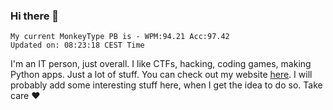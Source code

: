 ### Hi there 👋
<!-- PB START -->
```
My current MonkeyType PB is - WPM:94.21 Acc:97.42
Updated on: 08:23:18 CEST Time
```
<!-- PB END -->
I'm an IT person, just overall. I like CTFs, hacking, coding games, making Python apps. Just a lot of stuff.
You can check out my website [here](https://skill3472.github.io/).
I will probably add some interesting stuff here, when I get the idea to do so. Take care ❤️
